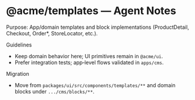 # @acme/templates — Agent Notes

Purpose: App/domain templates and block implementations (ProductDetail, Checkout, Order*, StoreLocator, etc.).

Guidelines
- Keep domain behavior here; UI primitives remain in `@acme/ui`.
- Prefer integration tests; app‑level flows validated in `apps/cms`.

Migration
- Move from `packages/ui/src/components/templates/**` and domain blocks under `.../cms/blocks/**`.

